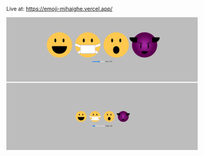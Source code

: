 Live at: https://emoji-mihaighe.vercel.app/

![Alt text](/content/Screen1.png?raw=true "Screen1")
![Alt text](/content/Screen2.png?raw=true "Screen2")

